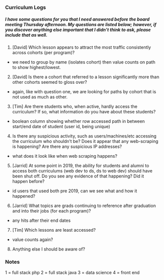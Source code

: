 ### Curriculum Logs

##### I have some questions for you that I need answered before the board meeting Thursday afternoon. My questions are listed below; however, if you discover anything else important that I didn’t think to ask, please include that as well.

1. [David] Which lesson appears to attract the most traffic consistently across cohorts (per program)?
  - we need to group by name (isolates cohort) then value counts on path to show highest/lowest.

2. [David] Is there a cohort that referred to a lesson significantly more than other cohorts seemed to gloss over?
  - again, like with question one, we are looking for paths by cohort that is not used as much as other.

3. [Tim] Are there students who, when active, hardly access the curriculum? If so, what information do you have about these students?
  - boolean column showing whether row accessed path in between start/end date of student (user id, being unique)  

4. Is there any suspicious activity, such as users/machines/etc accessing the curriculum who shouldn’t be? Does it appear that any web-scraping is happening? Are there any suspicious IP addresses?
  - what does it look like when web scraping happens?

5. [Jarrid] At some point in 2019, the ability for students and alumni to access both curriculums (web dev to ds, ds to web dev) should have been shut off. Do you see any evidence of that happening? Did it happen before?
  - id users that used both pre 2019, can we see what and how it happened?

6. [Jarrid] What topics are grads continuing to reference after graduation and into their jobs (for each program)?
  - any hits after their end dates

7. [Tim] Which lessons are least accessed?
  - value counts again?

8. Anything else I should be aware of?


### Notes

1 = full stack php
2 = full stack java
3 = data science
4 = front end
